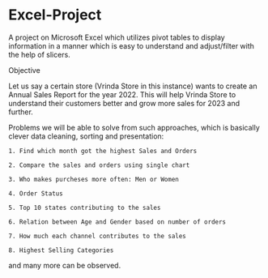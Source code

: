 # Excel-Project
A project on Microsoft Excel which utilizes pivot tables to display information in a manner which is easy to understand and adjust/filter with the help of slicers.

Objective

Let us say a certain store (Vrinda Store in this instance) wants to create an Annual Sales Report for the year 2022. This will help Vrinda Store to understand their customers better and grow more sales for 2023 and further.

Problems we will be able to solve from such approaches, which is basically clever data cleaning, sorting and presentation:

	1. Find which month got the highest Sales and Orders		
  
	2. Compare the sales and orders using single chart	
  
	3. Who makes purcheses more often: Men or Women
  
	4. Order Status
  
	5. Top 10 states contributing to the sales
  
	6. Relation between Age and Gender based on number of orders
  
	7. How much each channel contributes to the sales
  
	8. Highest Selling Categories
 
  and many more can be observed.
